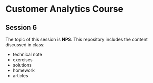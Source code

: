 # Customer Analytics Course

## Session 6

The topic of this session is **NPS**. This repository includes the content discussed in class:

  - technical note
  - exercises
  - solutions
  - homework
  - articles